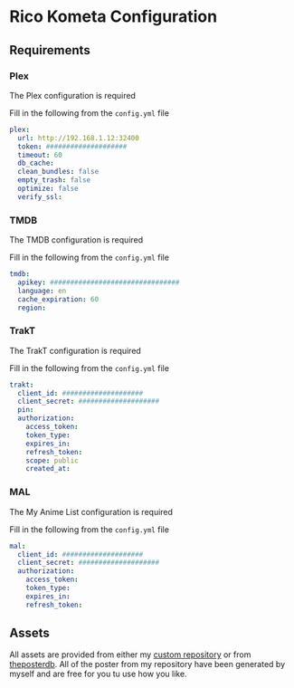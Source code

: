 # Rico Kometa Configuration

## Requirements

### Plex

The Plex configuration is required

Fill in the following from the `config.yml` file

```yml
plex:
  url: http://192.168.1.12:32400
  token: ####################
  timeout: 60
  db_cache:
  clean_bundles: false
  empty_trash: false
  optimize: false
  verify_ssl:
```

### TMDB

The TMDB configuration is required

Fill in the following from the `config.yml` file

```yml
tmdb:
  apikey: ################################
  language: en
  cache_expiration: 60
  region:
```

### TrakT

The TrakT configuration is required

Fill in the following from the `config.yml` file

```yml
trakt:
  client_id: ####################
  client_secret: ####################
  pin:
  authorization:
    access_token:
    token_type:
    expires_in:
    refresh_token:
    scope: public
    created_at:
```

### MAL

The My Anime List configuration is required

Fill in the following from the `config.yml` file

```yml
mal:
  client_id: ####################
  client_secret: ####################
  authorization:
    access_token:
    token_type:
    expires_in:
    refresh_token:
```
## Assets

All assets are provided from either my [custom repository](https://github.com/ricoloic/Kometa-Personal-Config) or from [theposterdb](https://theposterdb.com). All of the poster from my repository have been generated by myself and are free for you tu use how you like.


